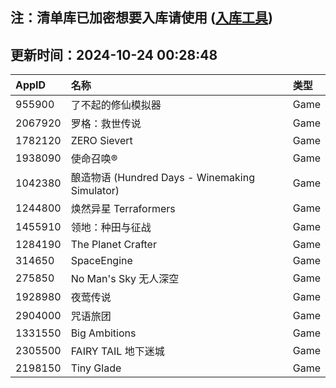 ## 注：清单库已加密想要入库请使用 ([入库工具](https://github.com/BlankTMing/ManifestAutoUpdate/releases))

## 更新时间：2024-10-24 00:28:48
| AppID | 名称 | 类型  |
| :-------------------- | :----------------------------- | :----------- |
| 955900 | 了不起的修仙模拟器| Game |
| 2067920 | 罗格：救世传说| Game |
| 1782120 | ZERO Sievert| Game |
| 1938090 | 使命召唤®| Game |
| 1042380 | 酿造物语 (Hundred Days - Winemaking Simulator)| Game |
| 1244800 | 焕然异星 Terraformers| Game |
| 1455910 | 领地：种田与征战| Game |
| 1284190 | The Planet Crafter| Game |
| 314650 | SpaceEngine| Game |
| 275850 | No Man's Sky 无人深空| Game |
| 1928980 | 夜莺传说| Game |
| 2904000 | 咒语旅团| Game |
| 1331550 | Big Ambitions| Game |
| 2305500 | FAIRY TAIL 地下迷城| Game |
| 2198150 | Tiny Glade| Game |
